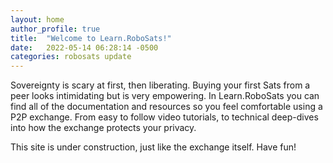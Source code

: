 ```yaml
---
layout: home
author_profile: true
title:  "Welcome to Learn.RoboSats!"
date:   2022-05-14 06:28:14 -0500
categories: robosats update
---
```

Sovereignty is scary at first, then liberating. Buying your first Sats from a peer looks intimidating but is very empowering. In Learn.RoboSats you can find all of the documentation and resources so you feel comfortable using a P2P exchange. From easy to follow video tutorials, to technical deep-dives into how the exchange protects your privacy. 

This site is under construction, just like the exchange itself. Have fun!
